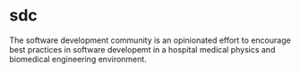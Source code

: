 # sdc

The software development community is an opinionated effort to encourage best practices in software developemt in a hospital medical physics and biomedical engineering environment.
